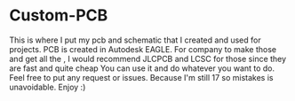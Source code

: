 # Custom-PCB
This is where I put my pcb and schematic that I created and used for projects.
PCB is created in Autodesk EAGLE.
For company to make those and get all the , I would recommend JLCPCB and LCSC for those since they are fast and quite cheap
You can use it and do whatever you want to do.
Feel free to put any request or issues. Because I'm still 17 so mistakes is unavoidable.
Enjoy :)
